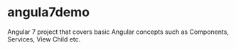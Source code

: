 # angula7demo
Angular 7 project that covers basic Angular concepts such as Components, Services, View Child etc.
